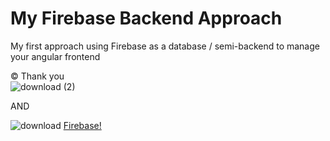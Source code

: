 # My Firebase Backend Approach

My first approach using Firebase as a database / semi-backend to manage your angular frontend

:copyright: Thank you\
![download (2)](https://user-images.githubusercontent.com/93710089/221360401-4febb4e4-7327-4ccf-909d-6b46c00983f5.png)

AND

![download](https://user-images.githubusercontent.com/93710089/221360400-1dfb48e1-4904-414e-a0c6-5198ce7cb87f.png)
[Firebase!](https://firebase.google.com/)

